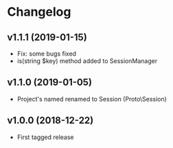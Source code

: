 # Changelog

## v1.1.1 (2019-01-15)

* Fix: some bugs fixed
* is(string $key) method added to SessionManager

## v1.1.0 (2019-01-05)

* Project's named renamed to Session (Proto\Session)

## v1.0.0 (2018-12-22)

* First tagged release